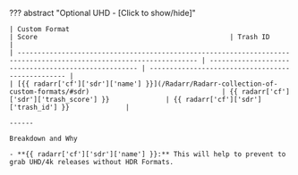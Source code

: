??? abstract "Optional UHD - [Click to show/hide]"

    | Custom Format                                                                                                       | Score                                                | Trash ID                                          |
    | ------------------------------------------------------------------------------------------------------------------- | ---------------------------------------------------- | ------------------------------------------------- |
    | [{{ radarr['cf']['sdr']['name'] }}](/Radarr/Radarr-collection-of-custom-formats/#sdr)                                 | {{ radarr['cf']['sdr']['trash_score'] }}              | {{ radarr['cf']['sdr']['trash_id'] }}              |

    ------

    Breakdown and Why

    - **{{ radarr['cf']['sdr']['name'] }}:** This will help to prevent to grab UHD/4k releases without HDR Formats.
